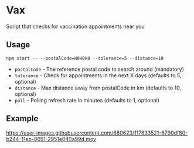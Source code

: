 # Vax

Script that checks for vaccination appointments near you

## Usage

`npm start -- --postalCode=H0H0H0 --tolerance=5 --distance=10`

- `postalCode` - The reference postal code to search around (mandatory)
- `tolerance` - Check for appointments in the next X days (defaults to 5, optional)
- `distance` - Max distance away from postalCode in km (defaults to 10, optional)
- `poll` - Polling refresh rate in minutes (defaults to 1, optional)

## Example
https://user-images.githubusercontent.com/680623/117833521-6790df80-b244-11eb-8651-2951e040a99d.mov




